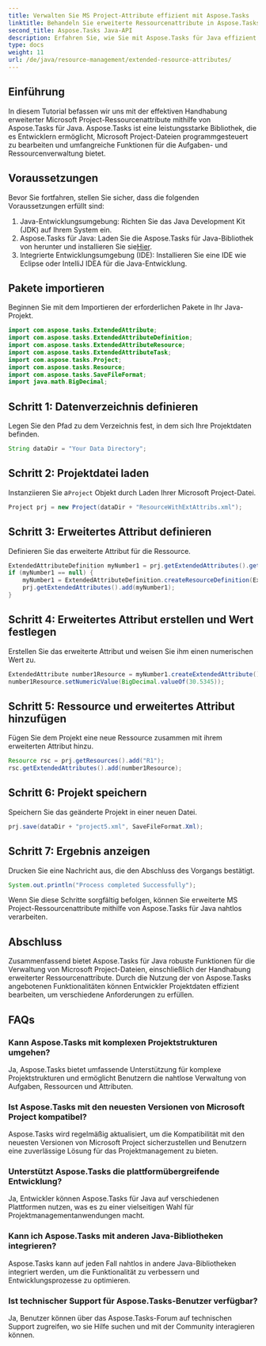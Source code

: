 ```yaml
---
title: Verwalten Sie MS Project-Attribute effizient mit Aspose.Tasks
linktitle: Behandeln Sie erweiterte Ressourcenattribute in Aspose.Tasks
second_title: Aspose.Tasks Java-API
description: Erfahren Sie, wie Sie mit Aspose.Tasks für Java effizient mit erweiterten Microsoft Project-Ressourcenattributen umgehen. Einfache Schritte und umfassende Anleitung.
type: docs
weight: 11
url: /de/java/resource-management/extended-resource-attributes/
---
```

## Einführung
In diesem Tutorial befassen wir uns mit der effektiven Handhabung erweiterter Microsoft Project-Ressourcenattribute mithilfe von Aspose.Tasks für Java. Aspose.Tasks ist eine leistungsstarke Bibliothek, die es Entwicklern ermöglicht, Microsoft Project-Dateien programmgesteuert zu bearbeiten und umfangreiche Funktionen für die Aufgaben- und Ressourcenverwaltung bietet.
## Voraussetzungen
Bevor Sie fortfahren, stellen Sie sicher, dass die folgenden Voraussetzungen erfüllt sind:
1. Java-Entwicklungsumgebung: Richten Sie das Java Development Kit (JDK) auf Ihrem System ein.
2.  Aspose.Tasks für Java: Laden Sie die Aspose.Tasks für Java-Bibliothek von herunter und installieren Sie sie[Hier](https://releases.aspose.com/tasks/java/).
3. Integrierte Entwicklungsumgebung (IDE): Installieren Sie eine IDE wie Eclipse oder IntelliJ IDEA für die Java-Entwicklung.

## Pakete importieren
Beginnen Sie mit dem Importieren der erforderlichen Pakete in Ihr Java-Projekt. 
```java
import com.aspose.tasks.ExtendedAttribute;
import com.aspose.tasks.ExtendedAttributeDefinition;
import com.aspose.tasks.ExtendedAttributeResource;
import com.aspose.tasks.ExtendedAttributeTask;
import com.aspose.tasks.Project;
import com.aspose.tasks.Resource;
import com.aspose.tasks.SaveFileFormat;
import java.math.BigDecimal;
```
## Schritt 1: Datenverzeichnis definieren
Legen Sie den Pfad zu dem Verzeichnis fest, in dem sich Ihre Projektdaten befinden.
```java
String dataDir = "Your Data Directory";
```
## Schritt 2: Projektdatei laden
 Instanziieren Sie a`Project` Objekt durch Laden Ihrer Microsoft Project-Datei.
```java
Project prj = new Project(dataDir + "ResourceWithExtAttribs.xml");
```
## Schritt 3: Erweitertes Attribut definieren
Definieren Sie das erweiterte Attribut für die Ressource.
```java
ExtendedAttributeDefinition myNumber1 = prj.getExtendedAttributes().getById((int) ExtendedAttributeTask.Number1);
if (myNumber1 == null) {
    myNumber1 = ExtendedAttributeDefinition.createResourceDefinition(ExtendedAttributeResource.Number1, "Age");
    prj.getExtendedAttributes().add(myNumber1);
}
```
## Schritt 4: Erweitertes Attribut erstellen und Wert festlegen
Erstellen Sie das erweiterte Attribut und weisen Sie ihm einen numerischen Wert zu.
```java
ExtendedAttribute number1Resource = myNumber1.createExtendedAttribute();
number1Resource.setNumericValue(BigDecimal.valueOf(30.5345));
```
## Schritt 5: Ressource und erweitertes Attribut hinzufügen
Fügen Sie dem Projekt eine neue Ressource zusammen mit ihrem erweiterten Attribut hinzu.
```java
Resource rsc = prj.getResources().add("R1");
rsc.getExtendedAttributes().add(number1Resource);
```
## Schritt 6: Projekt speichern
Speichern Sie das geänderte Projekt in einer neuen Datei.
```java
prj.save(dataDir + "project5.xml", SaveFileFormat.Xml);
```
## Schritt 7: Ergebnis anzeigen
Drucken Sie eine Nachricht aus, die den Abschluss des Vorgangs bestätigt.
```java
System.out.println("Process completed Successfully");
```
Wenn Sie diese Schritte sorgfältig befolgen, können Sie erweiterte MS Project-Ressourcenattribute mithilfe von Aspose.Tasks für Java nahtlos verarbeiten.

## Abschluss
Zusammenfassend bietet Aspose.Tasks für Java robuste Funktionen für die Verwaltung von Microsoft Project-Dateien, einschließlich der Handhabung erweiterter Ressourcenattribute. Durch die Nutzung der von Aspose.Tasks angebotenen Funktionalitäten können Entwickler Projektdaten effizient bearbeiten, um verschiedene Anforderungen zu erfüllen.
## FAQs
### Kann Aspose.Tasks mit komplexen Projektstrukturen umgehen?
Ja, Aspose.Tasks bietet umfassende Unterstützung für komplexe Projektstrukturen und ermöglicht Benutzern die nahtlose Verwaltung von Aufgaben, Ressourcen und Attributen.
### Ist Aspose.Tasks mit den neuesten Versionen von Microsoft Project kompatibel?
Aspose.Tasks wird regelmäßig aktualisiert, um die Kompatibilität mit den neuesten Versionen von Microsoft Project sicherzustellen und Benutzern eine zuverlässige Lösung für das Projektmanagement zu bieten.
### Unterstützt Aspose.Tasks die plattformübergreifende Entwicklung?
Ja, Entwickler können Aspose.Tasks für Java auf verschiedenen Plattformen nutzen, was es zu einer vielseitigen Wahl für Projektmanagementanwendungen macht.
### Kann ich Aspose.Tasks mit anderen Java-Bibliotheken integrieren?
Aspose.Tasks kann auf jeden Fall nahtlos in andere Java-Bibliotheken integriert werden, um die Funktionalität zu verbessern und Entwicklungsprozesse zu optimieren.
### Ist technischer Support für Aspose.Tasks-Benutzer verfügbar?
Ja, Benutzer können über das Aspose.Tasks-Forum auf technischen Support zugreifen, wo sie Hilfe suchen und mit der Community interagieren können.